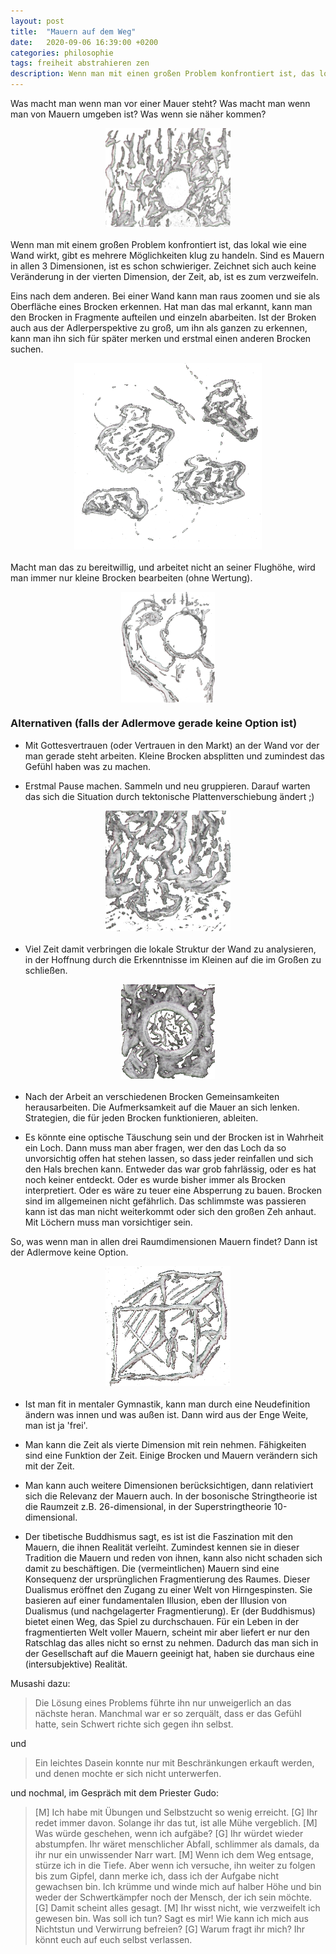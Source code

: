 ```yaml
---
layout: post
title:  "Mauern auf dem Weg"
date:   2020-09-06 16:39:00 +0200
categories: philosophie
tags: freiheit abstrahieren zen
description: Wenn man mit einen großen Problem konfrontiert ist, das lokal wie eine Wand wirkt, gibt es mehrere Möglichkeiten klug zu handeln.
---
```


Was macht man wenn man vor einer Mauer steht? 
Was macht man wenn man von Mauern umgeben ist? 
Was wenn sie näher kommen? 

<figure>
  <img class="marginauto" src='/assets/images/vor_wand.png' width="200" style="background:none ; border:none; box-shadow:none"/>
</figure> 

<style>
.marginauto {
    margin: 10px auto 20px;
    display: block;
}
figcaption {
  text-align: center;
}
</style>


Wenn man mit einem großen Problem konfrontiert ist, das lokal wie eine Wand wirkt, gibt es mehrere Möglichkeiten klug zu handeln. Sind es Mauern in allen 3 Dimensionen, ist es schon schwieriger. Zeichnet sich auch keine Veränderung in der vierten Dimension, der Zeit, ab, ist es zum verzweifeln. 


Eins nach dem anderen. Bei einer Wand kann man raus zoomen und sie als Oberfläche eines Brocken erkennen. Hat man das mal erkannt, kann man den Brocken in Fragmente aufteilen und einzeln abarbeiten. Ist der Broken auch aus der Adlerperspektive zu groß, um ihn als ganzen zu erkennen, kann man ihn sich für später merken und erstmal einen anderen Brocken suchen.

<figure>
  <img class="marginauto" src='/assets/images/um_brocken_fliegen.png' width="300" style="background:none ; border:none; box-shadow:none"/>
</figure> 

Macht man das zu bereitwillig, und arbeitet nicht an seiner Flughöhe, wird man immer nur kleine Brocken bearbeiten (ohne Wertung).

<figure>
  <img class="marginauto" src='/assets/images/kleiner_brocken.png' width="150" style="background:none ; border:none; box-shadow:none"/>
</figure> 


### Alternativen (falls der Adlermove gerade keine Option ist)

- Mit Gottesvertrauen (oder Vertrauen in den Markt) an der Wand vor der man gerade steht arbeiten. Kleine Brocken absplitten und zumindest das Gefühl haben was zu machen. 

- Erstmal Pause machen. Sammeln und neu gruppieren. Darauf warten das sich die Situation durch tektonische Plattenverschiebung ändert ;)

<figure>
  <img class="marginauto" src='/assets/images/wait_for_shift.png' width="200" style="background:none ; border:none; box-shadow:none"/>
</figure> 

- Viel Zeit damit verbringen die lokale Struktur der Wand zu analysieren, in der Hoffnung durch die Erkenntnisse im Kleinen auf die im Großen zu schließen.

<figure>
  <img class="marginauto" src='/assets/images/lupe.png' width="150" style="background:none ; border:none; box-shadow:none"/>
</figure> 


- Nach der Arbeit an verschiedenen Brocken Gemeinsamkeiten herausarbeiten. Die Aufmerksamkeit auf die Mauer an sich lenken. Strategien, die für jeden Brocken funktionieren, ableiten.

- Es könnte eine optische Täuschung sein und der Brocken ist in Wahrheit ein Loch. Dann muss man aber fragen, wer den das Loch da so unvorsichtig offen hat stehen lassen, so dass jeder reinfallen und sich den Hals brechen kann. Entweder das war grob fahrlässig, oder es hat noch keiner entdeckt. Oder es wurde bisher immer als Brocken interpretiert. Oder es wäre zu teuer eine Absperrung zu bauen. Brocken sind im allgemeinen nicht gefährlich. Das schlimmste was passieren kann ist das man nicht weiterkommt oder sich den großen Zeh anhaut. Mit Löchern muss man vorsichtiger sein.


So, was wenn man in allen drei Raumdimensionen Mauern findet? Dann ist der Adlermove keine Option.

<figure>
  <img class="marginauto" src='/assets/images/umgeben.png' width="200" style="background:none ; border:none; box-shadow:none"/>
</figure> 


- Ist man fit in mentaler Gymnastik, kann man durch eine Neudefinition ändern was innen und was außen ist. Dann wird aus der Enge Weite, man ist ja 'frei'.

- Man kann die Zeit als vierte Dimension mit rein nehmen. Fähigkeiten sind eine Funktion der Zeit. Einige Brocken und Mauern verändern sich mit der Zeit. 

- Man kann auch weitere Dimensionen berücksichtigen, dann relativiert sich die Relevanz der Mauern auch. In der bosonische Stringtheorie ist die Raumzeit z.B. 26-dimensional, in der Superstringtheorie 10-dimensional.

- Der tibetische Buddhismus sagt, es ist ist die Faszination mit den Mauern, die ihnen Realität verleiht. Zumindest kennen sie in dieser Tradition die Mauern und reden von ihnen, kann also nicht schaden sich damit zu beschäftigen. Die (vermeintlichen) Mauern sind eine Konsequenz der ursprünglichen Fragmentierung des Raumes. Dieser Dualismus eröffnet den Zugang zu einer Welt von Hirngespinsten. Sie basieren auf einer fundamentalen Illusion, eben der Illusion von Dualismus (und nachgelagerter Fragmentierung). Er (der Buddhismus) bietet einen Weg, das Spiel zu durchschauen. Für ein Leben in der fragmentierten Welt voller Mauern, scheint mir aber liefert er nur den Ratschlag das alles nicht so ernst zu nehmen. Dadurch das man sich in der Gesellschaft auf die Mauern geeinigt hat, haben sie durchaus eine (intersubjektive) Realität.

Musashi dazu:
> Die Lösung eines Problems führte ihn nur unweigerlich an das nächste heran. Manchmal war er so zerquält, dass er das Gefühl hatte, sein Schwert richte sich gegen ihn selbst. 

und 

> Ein leichtes Dasein konnte nur mit Beschränkungen erkauft werden, und denen mochte er sich nicht unterwerfen.

und nochmal, im Gespräch mit dem Priester Gudo:

> [M] Ich habe mit Übungen und Selbstzucht so wenig erreicht.
> [G] Ihr redet immer davon. Solange ihr das tut, ist alle Mühe vergeblich.
> [M] Was würde geschehen, wenn ich aufgäbe?
> [G] Ihr würdet wieder abstumpfen. Ihr wäret menschlicher Abfall, schlimmer als damals, da ihr nur ein unwissender Narr wart.
> [M] Wenn ich dem Weg entsage, stürze ich in die Tiefe. Aber wenn ich versuche, ihn weiter zu folgen bis zum Gipfel, dann merke ich, dass ich der Aufgabe nicht gewachsen bin. Ich krümme und winde mich auf halber Höhe und bin weder der Schwertkämpfer noch der Mensch, der ich sein möchte.
> [G] Damit scheint alles gesagt.
> [M] Ihr wisst nicht, wie verzweifelt ich gewesen bin. Was soll ich tun? Sagt es mir! Wie kann ich mich aus Nichtstun und Verwirrung befreien?
> [G] Warum fragt ihr mich? Ihr könnt euch auf euch selbst verlassen.
